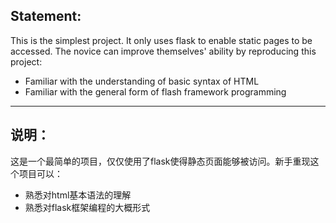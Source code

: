 ## Statement:

This is the simplest project. It only uses flask to enable static pages to be accessed. The novice can improve themselves' ability by reproducing this project:

- Familiar with the understanding of basic syntax of  HTML
- Familiar with the general form of flash framework programming

---

## 说明：

这是一个最简单的项目，仅仅使用了flask使得静态页面能够被访问。新手重现这个项目可以：

- 熟悉对html基本语法的理解
- 熟悉对flask框架编程的大概形式